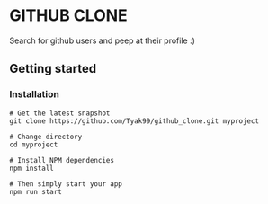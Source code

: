 # GITHUB CLONE

Search for github users and peep at their profile :)

## Getting started

### Installation

```
# Get the latest snapshot
git clone https://github.com/Tyak99/github_clone.git myproject

# Change directory
cd myproject

# Install NPM dependencies
npm install

# Then simply start your app
npm run start